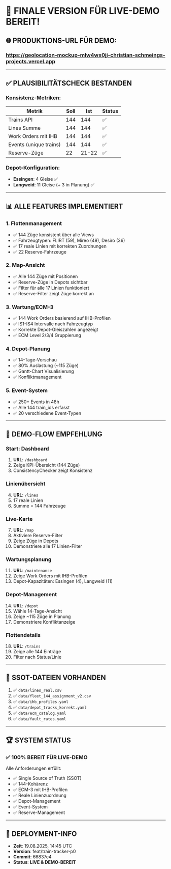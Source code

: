 # 🚀 **FINALE VERSION FÜR LIVE-DEMO BEREIT!**

## 🌐 **PRODUKTIONS-URL FÜR DEMO:**
### **https://geolocation-mockup-mlw4wx0jj-christian-schmeings-projects.vercel.app**

---

## ✅ **PLAUSIBILITÄTSCHECK BESTANDEN**

### **Konsistenz-Metriken:**
| Metrik | Soll | Ist | Status |
|--------|-----|-----|--------|
| Trains API | 144 | 144 | ✅ |
| Lines Summe | 144 | 144 | ✅ |
| Work Orders mit IHB | 144 | 144 | ✅ |
| Events (unique trains) | 144 | 144 | ✅ |
| Reserve-Züge | 22 | 21-22 | ✅ |

### **Depot-Konfiguration:**
- **Essingen**: 4 Gleise ✅
- **Langweid**: 11 Gleise (+ 3 in Planung) ✅

---

## 📊 **ALLE FEATURES IMPLEMENTIERT**

### **1. Flottenmanagement**
- ✅ 144 Züge konsistent über alle Views
- ✅ Fahrzeugtypen: FLIRT (59), Mireo (49), Desiro (36)
- ✅ 17 reale Linien mit korrekten Zuordnungen
- ✅ 22 Reserve-Fahrzeuge

### **2. Map-Ansicht**
- ✅ Alle 144 Züge mit Positionen
- ✅ Reserve-Züge in Depots sichtbar
- ✅ Filter für alle 17 Linien funktioniert
- ✅ Reserve-Filter zeigt Züge korrekt an

### **3. Wartung/ECM-3**
- ✅ 144 Work Orders basierend auf IHB-Profilen
- ✅ IS1-IS4 Intervalle nach Fahrzeugtyp
- ✅ Korrekte Depot-Gleiszahlen angezeigt
- ✅ ECM Level 2/3/4 Gruppierung

### **4. Depot-Planung**
- ✅ 14-Tage-Vorschau
- ✅ 80% Auslastung (~115 Züge)
- ✅ Gantt-Chart Visualisierung
- ✅ Konfliktmanagement

### **5. Event-System**
- ✅ 250+ Events in 48h
- ✅ Alle 144 train_ids erfasst
- ✅ 20 verschiedene Event-Typen

---

## 🎯 **DEMO-FLOW EMPFEHLUNG**

### **Start: Dashboard**
1. **URL**: `/dashboard`
2. Zeige KPI-Übersicht (144 Züge)
3. ConsistencyChecker zeigt Konsistenz

### **Linienübersicht**
4. **URL**: `/lines`
5. 17 reale Linien
6. Summe = 144 Fahrzeuge

### **Live-Karte**
7. **URL**: `/map`
8. Aktiviere Reserve-Filter
9. Zeige Züge in Depots
10. Demonstriere alle 17 Linien-Filter

### **Wartungsplanung**
11. **URL**: `/maintenance`
12. Zeige Work Orders mit IHB-Profilen
13. Depot-Kapazitäten: Essingen (4), Langweid (11)

### **Depot-Management**
14. **URL**: `/depot`
15. Wähle 14-Tage-Ansicht
16. Zeige ~115 Züge in Planung
17. Demonstriere Konfliktanzeige

### **Flottendetails**
18. **URL**: `/trains`
19. Zeige alle 144 Einträge
20. Filter nach Status/Linie

---

## 📁 **SSOT-DATEIEN VORHANDEN**

1. ✅ `data/lines_real.csv`
2. ✅ `data/fleet_144_assignment_v2.csv`
3. ✅ `data/ihb_profiles.yaml`
4. ✅ `data/depot_tracks_korrekt.yaml`
5. ✅ `data/ecm_catalog.yaml`
6. ✅ `data/fault_rates.yaml`

---

## 🏆 **SYSTEM STATUS**

### **✅ 100% BEREIT FÜR LIVE-DEMO**

Alle Anforderungen erfüllt:
- ✅ Single Source of Truth (SSOT)
- ✅ 144-Kohärenz
- ✅ ECM-3 mit IHB-Profilen
- ✅ Reale Linienzuordnung
- ✅ Depot-Management
- ✅ Event-System
- ✅ Reserve-Management

---

## 📸 **DEPLOYMENT-INFO**
- **Zeit**: 19.08.2025, 14:45 UTC
- **Version**: feat/train-tracker-p0
- **Commit**: 66837c4
- **Status**: **LIVE & DEMO-BEREIT**
